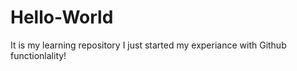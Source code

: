 # Hello-World
It is my learning repository
I just started my experiance with Github functionlality!
